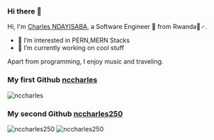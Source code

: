 
### Hi there 👋

Hi, I'm [Charles NDAYISABA](https://nccharles.site), a Software Engineer 🚀 from Rwanda🏽‍♂️.
- 👀 I’m interested in PERN,MERN Stacks
- 🌱 I’m currently working on cool stuff

Apart from programming, I enjoy music and traveling.

### My first Github [nccharles](https://github.com/nccharles)
<img src="https://github-readme-stats.vercel.app/api?username=nccharles&show_icons=true&theme=gotham" alt="nccharles" />

### My second Github [nccharles250](https://github.com/nccharles250)
<img src="https://github-readme-stats.vercel.app/api?username=nccharles250&show_icons=true&theme=gotham" alt="nccharles250" />

<img src="https://github-readme-stats.vercel.app/api/top-langs/?username=nccharles250&show_icons=true&theme=gotham&layout=compact" alt="nccharles250" />
